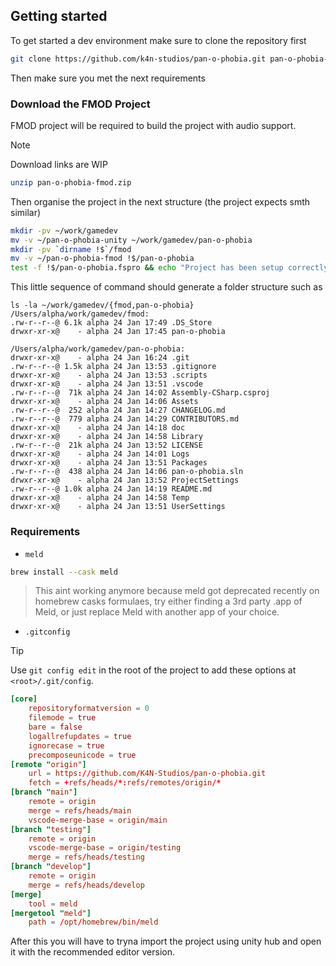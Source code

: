 ## Getting started

To get started a dev environment make sure to clone the repository first

```sh
git clone https://github.com/k4n-studios/pan-o-phobia.git pan-o-phobia-unity
```

Then make sure you met the next requirements

### Download the FMOD Project

FMOD project will be required to build the project with audio support.

> [!NOTE]
> Download links are WIP

```sh
unzip pan-o-phobia-fmod.zip
```

Then organise the project in the next structure (the project expects smth similar)

```sh
mkdir -pv ~/work/gamedev
mv -v ~/pan-o-phobia-unity ~/work/gamedev/pan-o-phobia
mkdir -pv `dirname !$`/fmod
mv -v ~/pan-o-phobia-fmod !$/pan-o-phobia
test -f !$/pan-o-phobia.fspro && echo "Project has been setup correctly"
```

This little sequence of command should generate a folder structure such as

```
ls -la ~/work/gamedev/{fmod,pan-o-phobia}
/Users/alpha/work/gamedev/fmod:
.rw-r--r--@ 6.1k alpha 24 Jan 17:49 .DS_Store
drwxr-xr-x@    - alpha 24 Jan 17:45 pan-o-phobia

/Users/alpha/work/gamedev/pan-o-phobia:
drwxr-xr-x@    - alpha 24 Jan 16:24 .git
.rw-r--r--@ 1.5k alpha 24 Jan 13:53 .gitignore
drwxr-xr-x@    - alpha 24 Jan 13:53 .scripts
drwxr-xr-x@    - alpha 24 Jan 13:51 .vscode
.rw-r--r--@  71k alpha 24 Jan 14:02 Assembly-CSharp.csproj
drwxr-xr-x@    - alpha 24 Jan 14:06 Assets
.rw-r--r--@  252 alpha 24 Jan 14:27 CHANGELOG.md
.rw-r--r--@  779 alpha 24 Jan 14:29 CONTRIBUTORS.md
drwxr-xr-x@    - alpha 24 Jan 14:18 doc
drwxr-xr-x@    - alpha 24 Jan 14:58 Library
.rw-r--r--@  21k alpha 24 Jan 13:52 LICENSE
drwxr-xr-x@    - alpha 24 Jan 14:01 Logs
drwxr-xr-x@    - alpha 24 Jan 13:51 Packages
.rw-r--r--@  438 alpha 24 Jan 14:06 pan-o-phobia.sln
drwxr-xr-x@    - alpha 24 Jan 13:52 ProjectSettings
.rw-r--r--@ 1.0k alpha 24 Jan 14:19 README.md
drwxr-xr-x@    - alpha 24 Jan 14:58 Temp
drwxr-xr-x@    - alpha 24 Jan 13:51 UserSettings
```

### Requirements

- `meld`

```sh
brew install --cask meld
```

> This aint working anymore because meld got deprecated recently on homebrew casks formulaes, try either finding a 3rd party .app of Meld, or just replace Meld with another app of your choice.

- `.gitconfig`

> [!TIP]
> Use `git config edit` in the root of the project to add these options at `<root>/.git/config`.

```toml
[core]
	repositoryformatversion = 0
	filemode = true
	bare = false
	logallrefupdates = true
	ignorecase = true
	precomposeunicode = true
[remote "origin"]
	url = https://github.com/K4N-Studios/pan-o-phobia.git
	fetch = +refs/heads/*:refs/remotes/origin/*
[branch "main"]
	remote = origin
	merge = refs/heads/main
	vscode-merge-base = origin/main
[branch "testing"]
	remote = origin
	vscode-merge-base = origin/testing
	merge = refs/heads/testing
[branch "develop"]
	remote = origin
	merge = refs/heads/develop
[merge]
	tool = meld
[mergetool "meld"]
	path = /opt/homebrew/bin/meld
```

After this you will have to tryna import the project using unity hub and open it with the recommended editor version.
